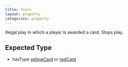 ```yaml
---
title: fouls
layout: property
categories: property
---
```


Illegal play in which a player is awarded a card. Stops play.

## Expected Type

*   hasType [yellowCard](yellowCard) or [redCard](redCard)

